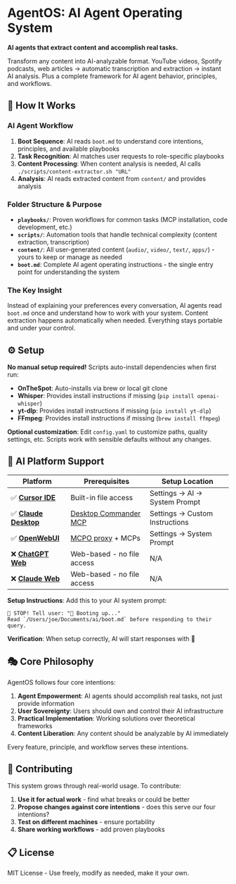 # AgentOS: AI Agent Operating System

**AI agents that extract content and accomplish real tasks.**

Transform any content into AI-analyzable format. YouTube videos, Spotify podcasts, web articles → automatic transcription and extraction → instant AI analysis. Plus a complete framework for AI agent behavior, principles, and workflows.

## 🔄 How It Works

### **AI Agent Workflow**
1. **Boot Sequence**: AI reads `boot.md` to understand core intentions, principles, and available playbooks
2. **Task Recognition**: AI matches user requests to role-specific playbooks 
3. **Content Processing**: When content analysis is needed, AI calls `./scripts/content-extractor.sh "URL"`
4. **Analysis**: AI reads extracted content from `content/` and provides analysis

### **Folder Structure & Purpose**
- **`playbooks/`**: Proven workflows for common tasks (MCP installation, code development, etc.)
- **`scripts/`**: Automation tools that handle technical complexity (content extraction, transcription)
- **`content/`**: All user-generated content (`audio/`, `video/`, `text/`, `apps/`) - yours to keep or manage as needed
- **`boot.md`**: Complete AI agent operating instructions - the single entry point for understanding the system

### **The Key Insight**
Instead of explaining your preferences every conversation, AI agents read `boot.md` once and understand how to work with your system. Content extraction happens automatically when needed. Everything stays portable and under your control.

## ⚙️ Setup

**No manual setup required!** Scripts auto-install dependencies when first run:
- **OnTheSpot**: Auto-installs via brew or local git clone
- **Whisper**: Provides install instructions if missing (`pip install openai-whisper`)
- **yt-dlp**: Provides install instructions if missing (`pip install yt-dlp`)
- **FFmpeg**: Provides install instructions if missing (`brew install ffmpeg`)

**Optional customization**: Edit `config.yaml` to customize paths, quality settings, etc. Scripts work with sensible defaults without any changes.

## 🤖 AI Platform Support

| Platform | Prerequisites | Setup Location |
|----------|---------------|----------------|
| ✅ **[Cursor IDE](https://cursor.com/)** | Built-in file access | Settings → AI → System Prompt |
| ✅ **[Claude Desktop](https://claude.ai/download)** | [Desktop Commander MCP](https://desktopcommander.app/) | Settings → Custom Instructions |
| ✅ **[OpenWebUI](https://openwebui.com/)** | [MCPO proxy](https://github.com/open-webui/mcpo) + MCPs | Settings → System Prompt |
| ❌ **[ChatGPT Web](https://chatgpt.com/)** | Web-based - no file access | N/A |
| ❌ **[Claude Web](https://claude.ai/)** | Web-based - no file access | N/A |

**Setup Instructions**: Add this to your AI system prompt:
```
🛑 STOP! Tell user: "🥾 Booting up..."
Read `/Users/joe/Documents/ai/boot.md` before responding to their query.
```

**Verification**: When setup correctly, AI will start responses with 🥾

## 🎭 Core Philosophy

AgentOS follows four core intentions:

1. **Agent Empowerment**: AI agents should accomplish real tasks, not just provide information
2. **User Sovereignty**: Users should own and control their AI infrastructure  
3. **Practical Implementation**: Working solutions over theoretical frameworks
4. **Content Liberation**: Any content should be analyzable by AI immediately

Every feature, principle, and workflow serves these intentions.

## 🤝 Contributing

This system grows through real-world usage. To contribute:

1. **Use it for actual work** - find what breaks or could be better
2. **Propose changes against core intentions** - does this serve our four intentions?
3. **Test on different machines** - ensure portability
4. **Share working workflows** - add proven playbooks

## 📋 License

MIT License - Use freely, modify as needed, make it your own.

 